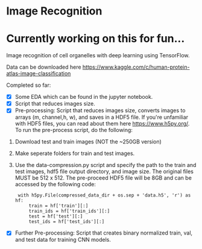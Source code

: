 # Image Recognition

# Currently working on this for fun...

Image recognition of cell organelles with deep learning using TensorFlow.


Data can be downloaded here
https://www.kaggle.com/c/human-protein-atlas-image-classification

Completed so far:
- [x] Some EDA which can be found in the jupyter notebook.
- [x] Script that reduces images size.
- [x] Pre-processing: Script that reduces images size, converts images to arrays (m, channel,h, w), and saves in a HDF5 file. If you're
unfamiliar with HDF5 files, you can read about them here https://www.h5py.org/. To run the pre-process script, do the following:
1. Download test and train images (NOT the ~250GB version)
2. Make seperate folders for train and test images.
3. Use the data-compression.py script and specify the path to the train and test images, hdf5 file output 
directory, and image size. The original files MUST be 512 x 512. The pre-proceed HDF5 file will be 8GB
and can be accessed by the following code:

        with h5py.File(compressed_data_dir + os.sep + 'data.h5', 'r') as hf:
            train = hf['train'][:]
            train_ids = hf['train_ids'][:]
            test = hf['test'][:]
            test_ids = hf['test_ids'][:]

- [x] Further Pre-processing: Script that creates binary normalized train, val, and test data for training CNN models.
